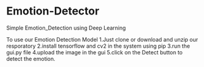 # Emotion-Detector

Simple Emotion_Detection using Deep Learning

To use our Emotion Detection Model 1.Just clone or download and unzip our resporatory 2.install tensorflow and cv2 in the system using pip 3.run the gui.py file 4.upload the image in the gui 5.click on the Detect button to detect the emotion.
